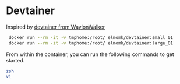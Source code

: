 # Devtainer

Inspired by [devtainer from WaylonWalker](https://github.com/WaylonWalker/devtainer)


```bash
 docker run --rm -it -v tmphome:/root/ elmomk/devtainer:small_01
 docker run --rm -it -v tmphome:/root/ elmomk/devtainer:large_01
```

From within the container, you can run the following commands to get started.

```bash
zsh
vi
```

